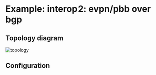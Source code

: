# Example: interop2: evpn/pbb over bgp

## **Topology diagram**

![topology](/img/intop2-bgp16.tst.png)

## **Configuration**
